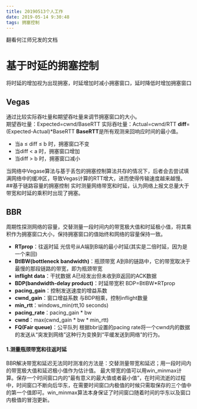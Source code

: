 ```yaml
---
title: 20190513个人工作
date: 2019-05-14 9:30:48
tags: 拥塞控制
---
```

翻看何江师兄发的文档
# 基于时延的拥塞控制
将时延的增加视为出现拥塞，时延增加时减小拥塞窗口，延时降低时增加拥塞窗口
## Vegas
通过比较实际吞吐量和期望吞吐量来调节拥塞窗口的大小。  
期望吞吐量：Expected=cwnd/BaseRTT
实际吞吐量：Actual=cwnd/RTT
**diff**=(Expected-Actual)*BaseRTT
**BaseRTT**是所有观测来回响应时间的最小值。
* 当a ≤ diff ≤ b 时，拥塞窗口不变
* 当diff < a 时，拥塞窗口增加
* 当diff > b 时，拥塞窗口减小  
  
当网络中Vegase算法与基于丢包的拥塞控制算法共存的情况下，后者会去尝试填满网络中的缓冲区，导致Vegas计算的RTT增大，进而使得传输速度越来越慢。
##基于链路容量的拥塞控制
实时测量网络带宽和时延，认为网络上报文总量大于带宽和时延的乘积时出现了拥塞。
## BBR
周期性探测网络的容量，交替测量一段时间内的带宽极大值和时延极小值，将其乘积作为拥塞窗口大小，保持拥塞窗口的值始终和网络的容量保持一致。
* **RTprop**：往返时延
  光信号从A端到B端的最小时延(其实是二倍时延，因为是一个来回)
* **BtlBW(bottleneck bandwidth)**：瓶颈带宽
  A到B的链路中，它的带宽取决于最慢的那段链路的带宽，即为瓶颈带宽
* **inflight data**：干扰数据
  A已经发出但未收到B返回的ACK数据
* **BDP(bandwidth-delay product)**：时延带宽积
  BDP=BtlBW*RTprop
* **pacing_gain**：控制发送速度的增益系数
* **cwnd_gain**：窗口增益系数
  与BDP相乘，控制inflight数量
* **min_rtt**：windows_min(rtt,10 seconds)
* **pacing_rate**：pacing_gain * bw
* **cwnd**：max(cwnd_gain * bw * min_rtt)
* **FQ(Fair queue)**：公平队列
  根据bbr设置的pacing rate将一个cwnd内的数据的发送从“突发到网络”这种行为变换到“平缓发送到网络”的行为。
#### 1.测量瓶颈带宽和往返时延  
BBR解决带宽和延迟无法同时测准的方法是：交替测量带宽和延迟；用一段时间内的带宽极大值和延迟极小值作为估计值。
最大带宽的值可以用win_minmax计算。保存一个时间窗口内的“最有意义的最大值或者最小值”，在时间流逝的过程中，时间窗口不断向后华东，在需要时间窗口内极值的时候只需取保存的三个值中的第一个值即可。win_minmax算法本身保证了时间窗口随着时间的华东以及窗口内极值的冒泡更新。